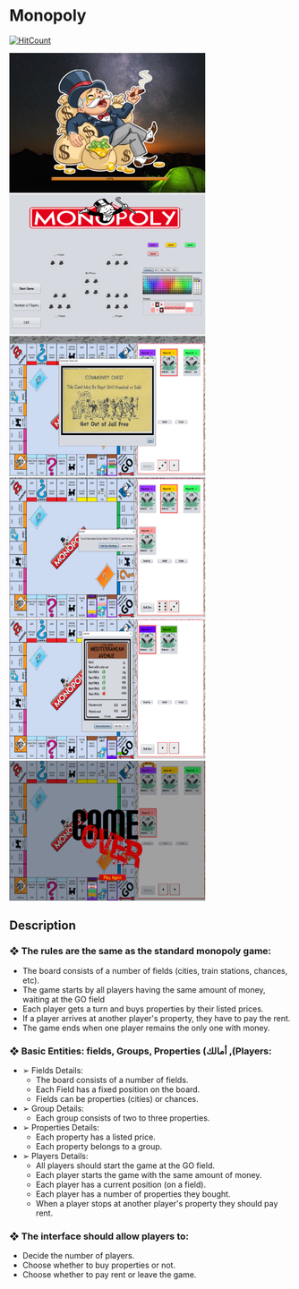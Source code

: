 # Monopoly
[![HitCount](http://hits.dwyl.io/Abanoub_moris/Monopoly.svg)](http://hits.dwyl.io/Abanoub_moris/Monopoly)

<img src="https://github.com/AbanoubMoris/Monopoly/blob/master/ScreenShots/6.PNG" alt="alt text" width="350" height="250"><img src="https://github.com/AbanoubMoris/Monopoly/blob/master/ScreenShots/1.PNG" alt="alt text" width="350" height="250">
<img src="https://github.com/AbanoubMoris/Monopoly/blob/master/ScreenShots/2.PNG" alt="alt text" width="350" height="250">
<img src="https://github.com/AbanoubMoris/Monopoly/blob/master/ScreenShots/3.PNG" alt="alt text" width="350" height="250">
<img src="https://github.com/AbanoubMoris/Monopoly/blob/master/ScreenShots/5.PNG" alt="alt text" width="350" height="250">
<img src="https://github.com/AbanoubMoris/Monopoly/blob/master/ScreenShots/4.PNG" alt="alt text" width="350" height="250">

## Description
### ❖ The rules are the same as the standard monopoly game:
   - The board consists of a number of fields (cities, train stations, chances, etc).
   - The game starts by all players having the same amount of money, waiting at the GO field
   - Each player gets a turn and buys properties by their listed prices.
   - If a player arrives at another player's property, they have to pay the rent.
   - The game ends when one player remains the only one with money.
### ❖ Basic Entities: fields, Groups, Properties (أمالك ,(Players:
   - ➢ Fields Details:
     - The board consists of a number of fields.
     - Each Field has a fixed position on the board.
     - Fields can be properties (cities) or chances.
   - ➢ Group Details:
     - Each group consists of two to three properties.
   - ➢ Properties Details:
     - Each property has a listed price.
     - Each property belongs to a group.
   - ➢ Players Details:
     - All players should start the game at the GO field.
     - Each player starts the game with the same amount of money.
     - Each player has a current position (on a field).
     - Each player has a number of properties they bought.
     - When a player stops at another player's property they should pay rent.
### ❖ The interface should allow players to:
   - Decide the number of players.
   - Choose whether to buy properties or not.
   - Choose whether to pay rent or leave the game.
